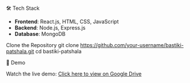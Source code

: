 🛠️ Tech Stack
- **Frontend**: React.js, HTML, CSS, JavaScript
- **Backend**: Node.js, Express.js
- **Database**: MongoDB

Clone the Repository
git clone https://github.com/your-username/bastiki-patshala.git
cd bastiki-patshala

🎥 Demo

Watch the live demo:
[Click here to view on Google Drive](https://drive.google.com/file/d/1hBgf84d-zUo1QYQC-81uK2eeMbUhI63b/view?usp=sharing)


